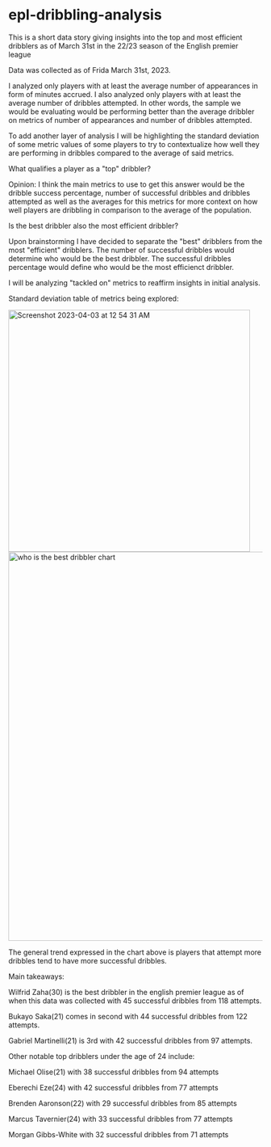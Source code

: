 # epl-dribbling-analysis
This is a short data story giving insights into the top and most efficient dribblers as of March 31st in the 22/23 season of the English premier league

Data was collected as of Frida March 31st, 2023.

I analyzed only players with at least the average number of appearances in form of minutes accrued.
I also analyzed only players with at least the average number of dribbles attempted.
In other words, the sample we would be evaluating would be performing better than the average dribbler on metrics of number of appearances and number of dribbles attempted.

To add another layer of analysis I will be highlighting the standard deviation of some metric values of some players to try to contextualize how well they are performing in dribbles compared to the average of said metrics.


What qualifies a player as a "top" dribbler?

Opinion: I think the main metrics to use to get this answer would be the dribble success percentage, number of successful dribbles and dribbles attempted as well as the averages for this metrics for more context on how well players are dribbling in comparison to the average of the population.

Is the best dribbler also the most efficient dribbler? 

Upon brainstorming I have decided to separate the "best" dribblers from the most "efficient" dribblers.
The number of successful dribbles would determine who would be the best dribbler.
The successful dribbles percentage would define who would be the most efficienct dribbler.

I will be analyzing "tackled on" metrics to reaffirm insights in initial analysis.

Standard deviation table of metrics being explored:

<img width="479" alt="Screenshot 2023-04-03 at 12 54 31 AM" src="https://user-images.githubusercontent.com/34937584/229415015-a7cc8dfc-af84-4070-abde-2647125dd07e.png">

<img width="770" alt="who is the best dribbler chart" src="https://user-images.githubusercontent.com/34937584/229654062-625297b9-9d78-477d-87af-64f02dc766ed.png">

The general trend expressed in the chart above is players that attempt more dribbles tend to have more successful dribbles.

Main takeaways:

Wilfrid Zaha(30) is the best dribbler in the english premier league as of when this data was collected with 45 successful dribbles from 118 attempts.

Bukayo Saka(21) comes in second with 44 successful dribbles from 122 attempts.

Gabriel Martinelli(21) is 3rd with 42 successful dribbles from 97 attempts.

Other notable top dribblers under the age of 24 include: 

Michael Olise(21) with 38 successful dribbles from 94 attempts 

Eberechi Eze(24) with 42 successful dribbles from 77 attempts 

Brenden Aaronson(22) with 29 successful dribbles from 85 attempts 

Marcus Tavernier(24) with 33 successful dribbles from 77 attempts

Morgan Gibbs-White with 32 successful dribbles from 71 attempts



